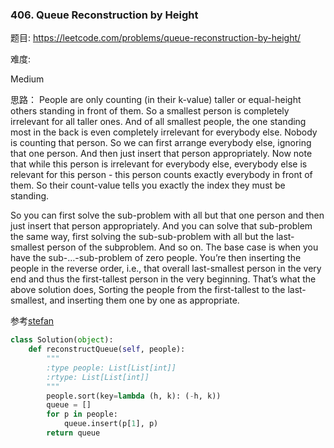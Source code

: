 ### 406. Queue Reconstruction by Height

题目:
<https://leetcode.com/problems/queue-reconstruction-by-height/>


难度:

Medium


思路：
People are only counting (in their k-value) taller or equal-height others standing in front of them. 
So a smallest person is completely irrelevant for all taller ones. And of all smallest people, 
the one standing most in the back is even completely irrelevant for everybody else. Nobody is counting that person. 
So we can first arrange everybody else, ignoring that one person. And then just insert that person appropriately. 
Now note that while this person is irrelevant for everybody else, everybody else is relevant for this person - 
this person counts exactly everybody in front of them. So their count-value tells you exactly the index they must be standing.

So you can first solve the sub-problem with all but that one person and then just insert that person appropriately. 
And you can solve that sub-problem the same way, first solving the sub-sub-problem with all 
but the last-smallest person of the subproblem. And so on. The base case is when you have the sub-…-sub-problem of zero people. 
You’re then inserting the people in the reverse order, i.e., that overall last-smallest person in the very end 
and thus the first-tallest person in the very beginning. That’s what the above solution does, 
Sorting the people from the first-tallest to the last-smallest, and inserting them one by one as appropriate.

参考[stefan](https://leetcode.com/problems/queue-reconstruction-by-height/discuss/89359)

```python
class Solution(object):
    def reconstructQueue(self, people):
        """
        :type people: List[List[int]]
        :rtype: List[List[int]]
        """
        people.sort(key=lambda (h, k): (-h, k))
        queue = []
        for p in people:
            queue.insert(p[1], p)
        return queue
```


